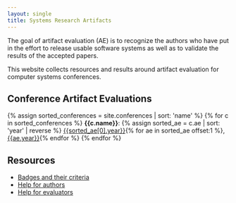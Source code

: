 ```yaml
---
layout: single
title: Systems Research Artifacts
---
```


The goal of artifact evaluation (AE) is to recognize the authors who have put in the effort to release
usable software systems as well as to validate the results of the accepted papers.

This website collects resources and results around artifact evaluation for computer systems conferences.


## Conference Artifact Evaluations

{% assign sorted_conferences = site.conferences | sort: 'name' %}
{% for c in sorted_conferences %}
**{{c.name}}**: {% assign sorted_ae = c.ae | sort: 'year' | reverse %}
[{{sorted_ae[0].year}}]({{sorted_ae[0].location}}){% for ae in sorted_ae offset:1 %}, [{{ae.year}}]({{ae.location}}){% endfor %}
{% endfor %}


## Resources

- [Badges and their criteria](/badges)
- [Help for authors](/help-authors)
- [Help for evaluators](/help-evaluators)
